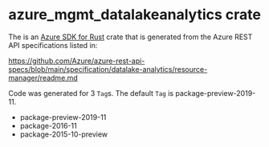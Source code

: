 # azure_mgmt_datalakeanalytics crate

The is an [Azure SDK for Rust](https://github.com/Azure/azure-sdk-for-rust) crate that is generated from the Azure REST API specifications listed in:

https://github.com/Azure/azure-rest-api-specs/blob/main/specification/datalake-analytics/resource-manager/readme.md

Code was generated for 3 `Tag`s. The default `Tag` is package-preview-2019-11.


- package-preview-2019-11
- package-2016-11
- package-2015-10-preview